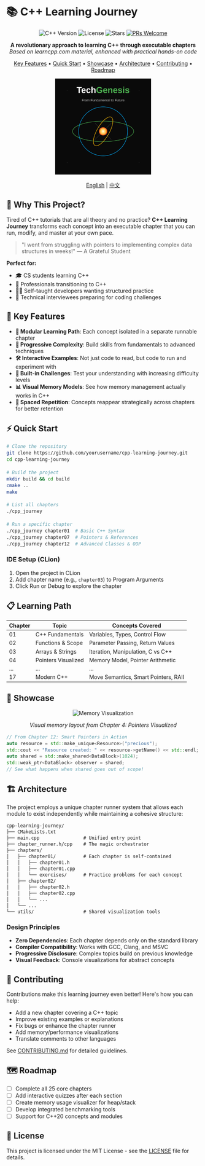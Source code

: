 # 📚 C++ Learning Journey

<div align="center">

![C++ Version](https://img.shields.io/badge/C++-17-blue.svg?style=flat&logo=c%2B%2B)
![License](https://img.shields.io/github/license/yourusername/cpp-learning-journey)
![Stars](https://img.shields.io/github/stars/yourusername/cpp-learning-journey?style=social)
[![PRs Welcome](https://img.shields.io/badge/PRs-welcome-brightgreen.svg)](./CONTRIBUTING.md)

**A revolutionary approach to learning C++ through executable chapters**  
*Based on learncpp.com material, enhanced with practical hands-on code*

[Key Features](#-key-features) •
[Quick Start](#-quick-start) •
[Showcase](#-showcase) •
[Architecture](#-architecture) •
[Contributing](#-contributing) •
[Roadmap](#-roadmap)

<div align="center">
  <img src="logo.svg" alt="C++ Learning Journey Banner" width="250" height="250">
</div>

[English](./README.md) | [中文](./README_zh.md)

</div>

## 🌟 Why This Project?

Tired of C++ tutorials that are all theory and no practice? **C++ Learning Journey** transforms each concept into an executable chapter that you can run, modify, and master at your own pace.

> "I went from struggling with pointers to implementing complex data structures in weeks!" — A Grateful Student

**Perfect for:**
- 🎓 CS students learning C++
- 💼 Professionals transitioning to C++
- 👨‍💻 Self-taught developers wanting structured practice
- 📝 Technical interviewees preparing for coding challenges

## 🚀 Key Features

- **🧩 Modular Learning Path**: Each concept isolated in a separate runnable chapter
- **🔄 Progressive Complexity**: Build skills from fundamentals to advanced techniques
- **🛠️ Interactive Examples**: Not just code to read, but code to run and experiment with
- **🧪 Built-in Challenges**: Test your understanding with increasing difficulty levels
- **📊 Visual Memory Models**: See how memory management actually works in C++
- **🧠 Spaced Repetition**: Concepts reappear strategically across chapters for better retention

## ⚡ Quick Start

```bash
# Clone the repository
git clone https://github.com/yourusername/cpp-learning-journey.git
cd cpp-learning-journey

# Build the project
mkdir build && cd build
cmake ..
make

# List all chapters
./cpp_journey

# Run a specific chapter
./cpp_journey chapter01  # Basic C++ Syntax
./cpp_journey chapter07  # Pointers & References
./cpp_journey chapter12  # Advanced Classes & OOP
```

### IDE Setup (CLion)
1. Open the project in CLion
2. Add chapter name (e.g., `chapter03`) to Program Arguments
3. Click Run or Debug to explore the chapter

## 📋 Learning Path

| Chapter | Topic | Concepts Covered |
|---------|-------|------------------|
| 01 | C++ Fundamentals | Variables, Types, Control Flow |
| 02 | Functions & Scope | Parameter Passing, Return Values |
| 03 | Arrays & Strings | Iteration, Manipulation, C vs C++ |
| 04 | Pointers Visualized | Memory Model, Pointer Arithmetic |
| ... | ... | ... |
| 17 | Modern C++ | Move Semantics, Smart Pointers, RAII |

## 🎯 Showcase

<div align="center">
<img src="https://i.imgur.com/K8xH30R.png" alt="Memory Visualization" width="400">
<p><em>Visual memory layout from Chapter 4: Pointers Visualized</em></p>
</div>




```cpp
// From Chapter 12: Smart Pointers in Action
auto resource = std::make_unique<Resource>("precious");
std::cout << "Resource created: " << resource->getName() << std::endl;
auto shared = std::make_shared<DataBlock>(1024);
std::weak_ptr<DataBlock> observer = shared;
// See what happens when shared goes out of scope!
```

## 🏗️ Architecture

The project employs a unique chapter runner system that allows each module to exist independently while maintaining a cohesive structure:

```
cpp-learning-journey/
├── CMakeLists.txt
├── main.cpp                # Unified entry point
├── chapter_runner.h/cpp    # The magic orchestrator
├── chapters/
│   ├── chapter01/          # Each chapter is self-contained
│   │   ├── chapter01.h
│   │   ├── chapter01.cpp
│   │   └── exercises/      # Practice problems for each concept
│   ├── chapter02/
│   │   ├── chapter02.h
│   │   ├── chapter02.cpp
│   │   └── ...
│   └── ...
└── utils/                  # Shared visualization tools
```

### Design Principles

- **Zero Dependencies**: Each chapter depends only on the standard library
- **Compiler Compatibility**: Works with GCC, Clang, and MSVC
- **Progressive Disclosure**: Complex topics build on previous knowledge
- **Visual Feedback**: Console visualizations for abstract concepts

## 👥 Contributing

Contributions make this learning journey even better! Here's how you can help:

- Add a new chapter covering a C++ topic
- Improve existing examples or explanations
- Fix bugs or enhance the chapter runner
- Add memory/performance visualizations
- Translate comments to other languages

See [CONTRIBUTING.md](./CONTRIBUTING.md) for detailed guidelines.

## 🗺️ Roadmap

- [ ] Complete all 25 core chapters
- [ ] Add interactive quizzes after each section
- [ ] Create memory usage visualizer for heap/stack
- [ ] Develop integrated benchmarking tools
- [ ] Support for C++20 concepts and modules

## 📜 License

This project is licensed under the MIT License - see the [LICENSE](./LICENSE) file for details.